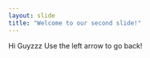 ```yaml
---
layout: slide
title: "Welcome to our second slide!"
---
```

Hi Guyzzz
Use the left arrow to go back!